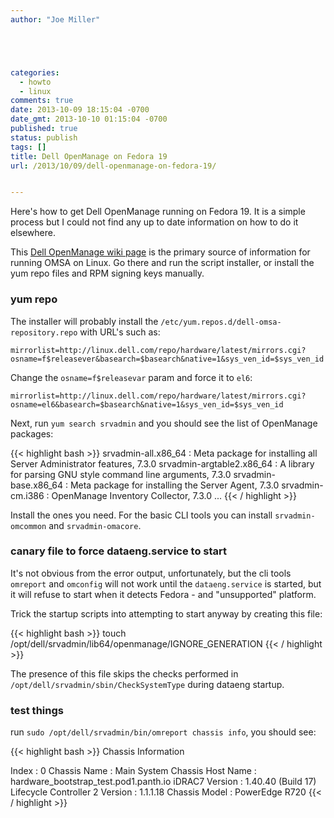 ```yaml
---
author: "Joe Miller"





categories:
  - howto
  - linux
comments: true
date: 2013-10-09 18:15:04 -0700
date_gmt: 2013-10-10 01:15:04 -0700
published: true
status: publish
tags: []
title: Dell OpenManage on Fedora 19
url: /2013/10/09/dell-openmanage-on-fedora-19/


---
```


Here's how to get Dell OpenManage running on Fedora 19. It is a simple process but I could not find any up to date information on how to do it elsewhere.

<!--more-->

This [Dell OpenManage wiki page](http://linux.dell.com/wiki/index.php/Repository/hardware) is the primary source of information for running OMSA on Linux. Go there and run the script installer, or install the yum repo files and RPM signing keys manually.

### yum repo

The installer will probably install the `/etc/yum.repos.d/dell-omsa-repository.repo` with URL's such as:

`mirrorlist=http://linux.dell.com/repo/hardware/latest/mirrors.cgi?osname=f$releasever&basearch=$basearch&native=1&sys_ven_id=$sys_ven_id`

Change the `osname=f$releasevar` param and force it to `el6`:

`mirrorlist=http://linux.dell.com/repo/hardware/latest/mirrors.cgi?osname=el6&basearch=$basearch&native=1&sys_ven_id=$sys_ven_id`

Next, run `yum search srvadmin` and you should see the list of OpenManage packages:

{{< highlight bash >}}
srvadmin-all.x86_64 : Meta package for installing all Server Administrator features, 7.3.0
srvadmin-argtable2.x86_64 : A library for parsing GNU style command line arguments, 7.3.0
srvadmin-base.x86_64 : Meta package for installing the Server Agent, 7.3.0
srvadmin-cm.i386 : OpenManage Inventory Collector, 7.3.0
...
{{< / highlight >}}

Install the ones you need. For the basic CLI tools you can install `srvadmin-omcommon` and `srvadmin-omacore`.

### canary file to force dataeng.service to start

It's not obvious from the error output, unfortunately, but the cli tools `omreport` and `omconfig` will not work until the `dataeng.service` is started, but it will refuse to start when it detects Fedora - and "unsupported" platform.

Trick the startup scripts into attempting to start anyway by creating this file:

{{< highlight bash >}}
touch /opt/dell/srvadmin/lib64/openmanage/IGNORE_GENERATION
{{< / highlight >}}

The presence of this file skips the checks performed in `/opt/dell/srvadmin/sbin/CheckSystemType` during dataeng startup.

### test things

run `sudo /opt/dell/srvadmin/bin/omreport chassis info`, you should see:

{{< highlight bash >}}
Chassis Information


Index : 0
Chassis Name : Main System Chassis
Host Name : hardware_bootstrap_test.pod1.panth.io
iDRAC7 Version : 1.40.40 (Build 17)
Lifecycle Controller 2 Version : 1.1.1.18
Chassis Model : PowerEdge R720
{{< / highlight >}}